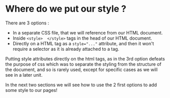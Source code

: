 # Where do we put our style ?
There are 3 options :

* In a separate CSS file, that we will reference from our HTML document.
* Inside `<style>  </style>` tags in the head of our HTML document.
* Directly on a HTML tag as a `style="..."` attribute, and then it won't require a selector as it is already attached to a tag.

Putting style attributes directly on the html tags, as in the 3rd option defeats the purpose of css which was to separate the styling from the structure of the document, and so is rarely used, except for specific cases as we will see in a later unit.

In the next two sections we will see how to use the 2 first options to add some style to our pages!